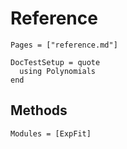 # Reference

```@index
Pages = ["reference.md"]
```

```@meta
DocTestSetup = quote
  using Polynomials
end
```

## Methods

```@autodocs
Modules = [ExpFit]
```
